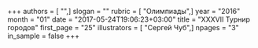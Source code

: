 +++
authors = [ "",]
slogan = ""
rubric = [ "Олимпиады",]
year = "2016"
month = "01"
date = "2017-05-24T19:06:23+03:00"
title = "XXXVII Турнир городов"
first_page = "25"
illustrators = [ "Сергей Чуб",]
npages = "3"
in_sample = false
+++
